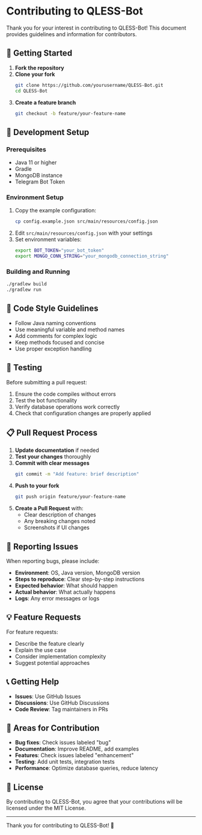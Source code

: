 # Contributing to QLESS-Bot

Thank you for your interest in contributing to QLESS-Bot! This document provides guidelines and information for contributors.

## 🚀 Getting Started

1. **Fork the repository**
2. **Clone your fork**
   ```bash
   git clone https://github.com/yourusername/QLESS-Bot.git
   cd QLESS-Bot
   ```
3. **Create a feature branch**
   ```bash
   git checkout -b feature/your-feature-name
   ```

## 🔧 Development Setup

### Prerequisites
- Java 11 or higher
- Gradle
- MongoDB instance
- Telegram Bot Token

### Environment Setup
1. Copy the example configuration:
   ```bash
   cp config.example.json src/main/resources/config.json
   ```
2. Edit `src/main/resources/config.json` with your settings
3. Set environment variables:
   ```bash
   export BOT_TOKEN="your_bot_token"
   export MONGO_CONN_STRING="your_mongodb_connection_string"
   ```

### Building and Running
```bash
./gradlew build
./gradlew run
```

## 📝 Code Style Guidelines

- Follow Java naming conventions
- Use meaningful variable and method names
- Add comments for complex logic
- Keep methods focused and concise
- Use proper exception handling

## 🧪 Testing

Before submitting a pull request:
1. Ensure the code compiles without errors
2. Test the bot functionality
3. Verify database operations work correctly
4. Check that configuration changes are properly applied

## 📋 Pull Request Process

1. **Update documentation** if needed
2. **Test your changes** thoroughly
3. **Commit with clear messages**
   ```bash
   git commit -m "Add feature: brief description"
   ```
4. **Push to your fork**
   ```bash
   git push origin feature/your-feature-name
   ```
5. **Create a Pull Request** with:
   - Clear description of changes
   - Any breaking changes noted
   - Screenshots if UI changes

## 🐛 Reporting Issues

When reporting bugs, please include:
- **Environment**: OS, Java version, MongoDB version
- **Steps to reproduce**: Clear step-by-step instructions
- **Expected behavior**: What should happen
- **Actual behavior**: What actually happens
- **Logs**: Any error messages or logs

## 💡 Feature Requests

For feature requests:
- Describe the feature clearly
- Explain the use case
- Consider implementation complexity
- Suggest potential approaches

## 📞 Getting Help

- **Issues**: Use GitHub Issues
- **Discussions**: Use GitHub Discussions
- **Code Review**: Tag maintainers in PRs

## 🎯 Areas for Contribution

- **Bug fixes**: Check issues labeled "bug"
- **Documentation**: Improve README, add examples
- **Features**: Check issues labeled "enhancement"
- **Testing**: Add unit tests, integration tests
- **Performance**: Optimize database queries, reduce latency

## 📄 License

By contributing to QLESS-Bot, you agree that your contributions will be licensed under the MIT License.

---

Thank you for contributing to QLESS-Bot! 🎉

